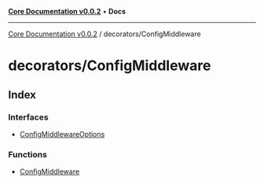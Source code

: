 [**Core Documentation v0.0.2**](../../README.md) • **Docs**

***

[Core Documentation v0.0.2](../../modules.md) / decorators/ConfigMiddleware

# decorators/ConfigMiddleware

## Index

### Interfaces

- [ConfigMiddlewareOptions](interfaces/ConfigMiddlewareOptions.md)

### Functions

- [ConfigMiddleware](functions/ConfigMiddleware.md)
